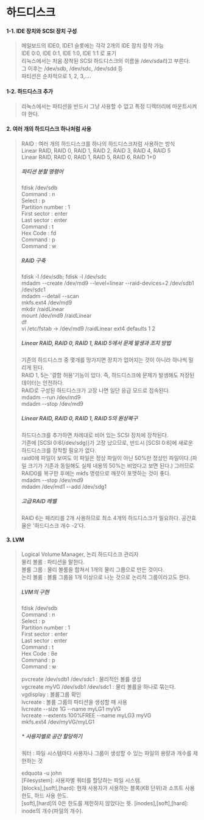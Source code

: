 # 하드디스크  
  
#### 1-1. IDE 장치와 SCSI 장치 구성  
> 메일보드의 IDE0, IDE1 슬롯에는 각각 2개의 IDE 장치 장착 가능  
> IDE 0:0, IDE 0:1, IDE 1:0, IDE 1:1 로 표기  
> 리눅스에서는 처음 장착된 SCSI 하드디스크의 이름을 /dev/sda라고 부른다.  
> 그 이후는 /dev/sdb, /dev/sdc, /dev/sdd 등  
> 파티션은 순차적으로 1, 2, 3,....  

#### 1-2. 하드디스크 추가  
> 리눅스에서는 파티션을 반드시 그냥 사용할 수 없고 특정 디렉터리에 마운트시켜야 한다.  

#### 2. 여러 개의 하드디스크 하나처럼 사용
> RAID : 여러 개의 하드디스크를 하나의 하드디스크처럼 사용하는 방식  
> 	Linear RAID, RAID 0, RAID 1, RAID 2, RAID 3, RAID 4, RAID 5  
> 	Linear RAID, RAID 0, RAID 1, RAID 5, RAID 6, RAID 1+0  
>   
> ##### 파티션 분할 명령어  
> fdisk /dev/sdb   
> Command : n  
> Select : p  
> Partition number : 1  
> First sector : enter  
> Last sector : enter  
> Command : t  
> Hex Code : fd  
> Command : p  
> Command : w  
>   
> ##### RAID 구축  
> fdisk -l /dev/sdb; fdisk -l /dev/sdc  
> mdadm --create /dev/md9 --level=linear --raid-devices=2 /dev/sdb1 /dev/sdc1  
> mdadm --detail --scan  
> mkfs.ext4 /dev/md9  
> mkdir /raidLinear  
> mount /dev/md9 /raidLinear  
> df  
> vi /etc/fstab -> /dev/md9 /raidLinear ext4 defaults 1 2  
> 
> ##### Linear RAID, RAID 0, RAID 1, RAID 5에서 문제 발생과 조치 방법  
> 기존의 하드디스크 중 몇개를 망가지면 장치가 없어지는 것이 아니라 하나씩 밀리게 된다.  
> RAID 1, 5는 '결함 허용'기능이 있다. 즉, 하드디스크에 문제가 발생해도 저장된 데이터는 안전하다.  
> RAID로 구성된 하드디스크가 고장 나면 일단 응급 모드로 접속된다.  
> mdadm --run /dev/md9  
> mdadm --stop /dev/md9  
> 
> ##### Linear RAID, RAID 0, RAID 1, RAID 5의 원상복구  
> 하드디스크를 추가하면 차례대로 비어 있는 SCSI 장치에 장착된다.  
> 기존에 [SCSI 0:6(/dev/sdg)]가 고장 났으므로, 반드시 [SCSI 0:6]에 새로운 하드디스크를 장착할 필요가 없다.  
> raid0에 파일이 보여도 이 파일은 정상 파일이 아닌 50%만 정상인 파일이다.(파일 크기가 기존과 동일해도 실제 내용의 50%는 비었다고 보면 된다.) 그러므로 RAID0를 복구한 후에는 mkfs 명령으로 깨끗이 포맷하는 것이 좋다.  
> mdadm --stop /dev/md9  
> mdadm /dev/md1 --add /dev/sdg1  
> 
> ##### 고급 RAID 레벨  
> RAID 6는 패리티를 2개 사용하므로 최소 4개의 하드디스크가 필요하다. 공간효율은 '하드디스크 개수 -2'다.  

#### 3. LVM
> Logical Volume Manager, 논리 하드디스크 관리자  
> 물리 볼륨 : 파티션을 말한다.  
> 볼륨 그룹 : 물리 볼룸을 합쳐서 1개의 물리 그룹으로 만든 것이다.  
> 논리 볼륨 : 볼륨 그룹을 1개 이상으로 나눈 것으로 논리적 그룹이라고도 한다.  
> 
> ##### LVM의 구현  
> fdisk /dev/sdb   
> Command : n  
> Select : p  
> Partition number : 1  
> First sector : enter  
> Last sector : enter  
> Command : t  
> Hex Code : 8e  
> Command : p  
> Command : w  
> 
> pvcreate /dev/sdb1 /dev/sdc1 : 물리적인 볼륨 생성  
> vgcreate myVG /dev/sdb1 /dev/sdc1 : 물리 볼륨을 하나로 묶는다.  
> vgdisplay : 볼륨그룹 확인  
> lvcreate : 볼륨 그룹의 파티션을 생성할 때 사용  
> lvcreate --size 1G --name myLG1 myVG  
> lvcreate --extents 100%FREE --name myLG3 myVG  
> mkfs.ext4 /dev/myVG/myLG1  
> 
> ##### * 사용자별로 공간 할당하기
> 쿼터 : 파일 시스템마다 사용자나 그룹이 생성할 수 있는 파일의 용량과 개수를 제한하는 것
> 
> edquota -u john  
> [Filesystem]: 사용자별 쿼터를 할당하는 파일 시스템.  
> [blocks],[soft],[hard]: 현재 사용자가 사용하는 블록(KB 단위)과 소프트 사용한도, 하드 사용 한도.  
>                         [soft],[hard]의 0은 한도를 제한하지 않았다는 뜻.
> [inodes],[soft],[hard]: inode의 개수(파일의 개수).
> 
> 
> 
> 
> 
> 
> 
> 
> 
> 
> 
> 
> 
> 
> 
> 
> 
> 
> 
> 
> 
> 
> 
> 
> 
> 
> 
> 
> 
> 
> 
> 
> 










